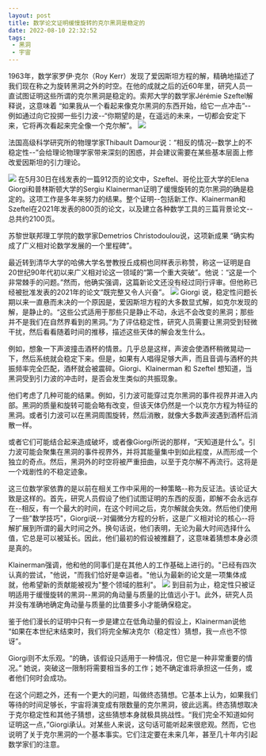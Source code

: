 ```yaml
---
layout: post
title: 数学论文证明缓慢旋转的克尔黑洞是稳定的
date: 2022-08-10 22:32:52
tags:
 - 黑洞
 - 宇宙
---
```


1963年，数学家罗伊·克尔（Roy Kerr）发现了爱因斯坦方程的解，精确地描述了我们现在称之为旋转黑洞之外的时空。在他的成就之后的近60年里，研究人员一直试图证明这些所谓的克尔黑洞是稳定的。索邦大学的数学家Jérémie Szeftel解释说，这意味着 “如果我从一个看起来像克尔黑洞的东西开始，给它一点冲击”--例如通过向它投掷一些引力波--“你期望的是，在遥远的未来，一切都会安定下来，它将再次看起来完全像一个克尔解”。
![](https://pic.imgdb.cn/item/62f3c23c16f2c2beb182d3a1.jpg)

法国高级科学研究所的物理学家Thibault Damour说：“相反的情况--数学上的不稳定性--”会给理论物理学家带来深刻的困惑，并会建议需要在某些基本层面上修改爱因斯坦的引力理论。

![](https://pic.imgdb.cn/item/62f3c23c16f2c2beb182d353.jpg)
在5月30日在线发表的一篇912页的论文中，Szeftel、哥伦比亚大学的Elena Giorgi和普林斯顿大学的Sergiu Klainerman证明了缓慢旋转的克尔黑洞的确是稳定的。这项工作是多年来努力的结果。整个证明--包括新工作、Klainerman和Szeftel在2021年发表的800页的论文，以及建立各种数学工具的三篇背景论文--总共约2100页。

苏黎世联邦理工学院的数学家Demetrios Christodoulou说，这项新成果 “确实构成了广义相对论数学发展的一个里程碑”。

最近转到清华大学的哈佛大学名誉教授丘成桐也同样表示称赞，称这一证明是自20世纪90年代初以来广义相对论这一领域的“第一个重大突破”。他说：“这是一个非常棘手的问题。”然而，他确实强调，这篇新论文还没有经过同行评审。但他称已经被批准发表的2021年的论文“既完整又令人兴奋”。
![](https://pic.imgdb.cn/item/62f3c23c16f2c2beb182d3a1.jpg)
Giorgi 说，稳定性问题长期以来一直悬而未决的一个原因是，爱因斯坦方程的大多数显式解，如克尔发现的解，是静止的。“这些公式适用于那些只是静止不动，永远不会改变的黑洞；那些并不是我们在自然界看到的黑洞。”为了评估稳定性，研究人员需要让黑洞受到轻微干扰，然后看看随着时间的推移，描述这些天体的解会发生什么。

例如，想象一下声波撞击酒杯的情景。几乎总是这样，声波会使酒杯稍微晃动一下，然后系统就会稳定下来。但是，如果有人唱得足够大声，而且音调与酒杯的共振频率完全匹配，酒杯就会被震碎。Giorgi、Klainerman 和 Szeftel 想知道，当黑洞受到引力波的冲击时，是否会发生类似的共振现象。

他们考虑了几种可能的结果。例如，引力波可能穿过克尔黑洞的事件视界并进入内部。黑洞的质量和旋转可能会略有改变，但该天体仍然是一个以克尔方程为特征的黑洞。或者引力波可以在黑洞周围旋转，然后消散，就像大多数声波遇到酒杯后消散一样。

或者它们可能结合起来造成破坏，或者像Giorgi所说的那样，“天知道是什么”。引力波可能会聚集在黑洞的事件视界外，并将其能量集中到如此程度，从而形成一个独立的奇点。然后，黑洞外的时空将被严重扭曲，以至于克尔解不再流行。这将是一个戏剧性的不稳定迹象。

这三位数学家依靠的是以前在相关工作中采用的一种策略--称为反证法。该论证大致是这样的。首先，研究人员假设了他们试图证明的东西的反面，即解不会永远存在--相反，有一个最大的时间，在这个时间之后，克尔解就会失效。然后他们使用了一些"数学技巧"，Giorgi说--对偏微分方程的分析，这是广义相对论的核心--将解扩展到所谓的最大时间之外。换句话说，他们表明，无论为最大时间选择什么值，它总是可以被延长。因此，他们最初的假设被推翻了，这意味着猜想本身必须是真的。

Klainerman强调，他和他的同事们是在其他人的工作基础上进行的。"已经有四次认真的尝试，"他说，"而我们恰好是幸运者。"他认为最新的论文是一项集体成就，他希望新的贡献能被视为"整个领域的胜利"。
![](https://pic.imgdb.cn/item/62f3c23c16f2c2beb182d38f.jpg)
到目前为止，稳定性只被证明适用于缓慢旋转的黑洞--黑洞的角动量与质量的比值远小于1。此外，研究人员并没有准确地确定角动量与质量的比值要多小才能确保稳定。

鉴于他们漫长的证明中只有一步是建立在低角动量的假设上，Klainerman说他 “如果在本世纪末结束时，我们将完全解决克尔（稳定性）猜想，我一点也不惊讶”。

Giorgi则不太乐观。“的确，该假设只适用于一种情况，但它是一种非常重要的情况。” 她说，突破这一限制将需要相当多的工作；她不确定谁将承担这一任务，或者他们何时会成功。

在这个问题之外，还有一个更大的问题，叫做终态猜想。它基本上认为，如果我们等待的时间足够长，宇宙将演变成有限数量的克尔黑洞，彼此远离。终态猜想取决于克尔稳定性和其他子猜想，这些猜想本身就极具挑战性。“我们完全不知道如何证明这一点，”Giorgi承认。对某些人来说，这句话可能听起来很悲观。然而，它也说明了关于克尔黑洞的一个基本事实。它们注定要在未来几年，甚至几十年内引起数学家们的注意。


